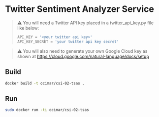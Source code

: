 # Twitter Sentiment Analyzer Service

> ⚠️ You will need a Twitter API key placed in a twitter_api_key.py file like below:
> ```python
> API_KEY = '<your twitter api key>'
> API_KEY_SECRET = 'your twitter api key secret'
> ```

> ⚠️ You will also need to generate your own Google Cloud key as shown at https://cloud.google.com/natural-language/docs/setup

## Build
```sh
docker build -t ocimar/csi-02-tsas .
```

## Run
```sh
sudo docker run -ti ocimar/csi-02-tsas
```
